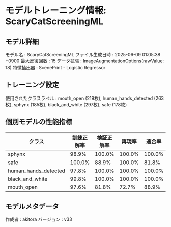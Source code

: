# モデルトレーニング情報: ScaryCatScreeningML

## モデル詳細
モデル名           : ScaryCatScreeningML
ファイル生成日時   : 2025-06-09 01:05:38 +0900
最大反復回数     : 15
データ拡張       : ImageAugmentationOptions(rawValue: 18)
特徴抽出器       : ScenePrint - Logistic Regressor

## トレーニング設定
使用されたクラスラベル : mouth_open (219枚), human_hands_detected (263枚), sphynx (185枚), black_and_white (297枚), safe (178枚)
## 個別モデルの性能指標
| クラス | 訓練正解率 | 検証正解率 | 再現率 | 適合率 | F1スコア |
|--------|------------|------------|--------|--------|----------|
| sphynx | 98.9% | 100.0% | 100.0% | 100.0% | 1.000 |
| safe | 100.0% | 88.9% | 100.0% | 81.8% | 0.900 |
| human_hands_detected | 97.8% | 100.0% | 100.0% | 100.0% | 1.000 |
| black_and_white | 99.8% | 100.0% | 100.0% | 100.0% | 1.000 |
| mouth_open | 97.6% | 81.8% | 72.7% | 88.9% | 0.800 |

## モデルメタデータ
作成者            : akitora
バージョン          : v33